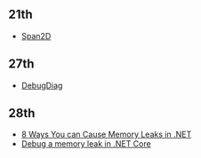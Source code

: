 ## 21th
- [Span2D<T>](https://learn.microsoft.com/en-us/dotnet/communitytoolkit/high-performance/span2d)

## 27th
- [DebugDiag](https://www.microsoft.com/en-us/download/details.aspx?id=58210)

## 28th
- [8 Ways You can Cause Memory Leaks in .NET](https://michaelscodingspot.com/ways-to-cause-memory-leaks-in-dotnet/)
- [Debug a memory leak in .NET Core](https://learn.microsoft.com/en-us/dotnet/core/diagnostics/debug-memory-leak)

